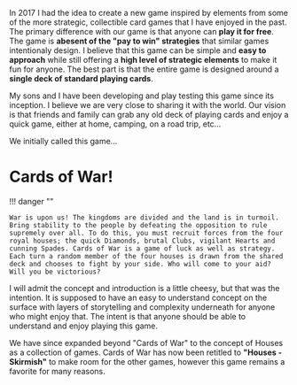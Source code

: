 In 2017 I had the idea to create a new game inspired by elements from some of the more strategic, collectible card games that I have enjoyed in the past. The primary difference with our game is that anyone can **play it for free**. The game is **abesent of the "pay to win" strategies** that similar games intentionaly design. I believe that this game can be simple and **easy to approach** while still offering a **high level of strategic elements** to make it fun for anyone. The best part is that the entire game is designed around a **single deck of standard playing cards**.

My sons and I have been developing and play testing this game since its inception. I believe we are very close to sharing it with the world. Our vision is that friends and family can grab any old deck of playing cards and enjoy a quick game, either at home, camping, on a road trip, etc…

We initially called this game...

# Cards of War!

!!! danger ""

    War is upon us! The kingdoms are divided and the land is in turmoil. Bring stability to the people by defeating the opposition to rule supremely over all. To do this, you must recruit forces from the four royal houses; the quick Diamonds, brutal Clubs, vigilant Hearts and cunning Spades. Cards of War is a game of luck as well as strategy. Each turn a random member of the four houses is drawn from the shared deck and chooses to fight by your side. Who will come to your aid? Will you be victorious?

I will admit the concept and introduction is a little cheesy, but that was the intention. It is supposed to have an easy to understand concept on the surface with layers of storytelling and complexity underneath for anyone who might enjoy that. The intent is that anyone should be able to understand and enjoy playing this game. 

We have since expanded beyond "Cards of War" to the concept of Houses as a collection of games. Cards of War has now been retitled to **"Houses - Skirmish"** to make room for the other games, however this game remains a favorite for many reasons.
